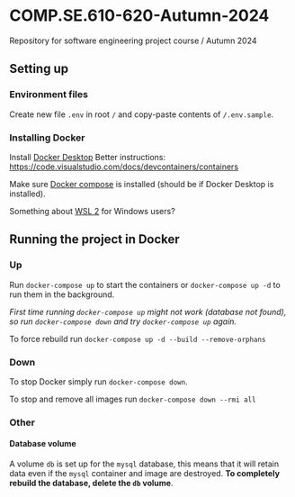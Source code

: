# COMP.SE.610-620-Autumn-2024
Repository for software engineering project course / Autumn 2024

## Setting up

### Environment files

Create new file `.env` in root `/` and copy-paste contents of `/.env.sample`.

### Installing Docker

Install [Docker Desktop](https://www.docker.com/)
Better instructions: https://code.visualstudio.com/docs/devcontainers/containers

Make sure [Docker compose](https://docs.docker.com/compose/install/) is installed (should be if Docker Desktop is installed).

Something about [WSL 2](https://docs.docker.com/desktop/windows/wsl/) for Windows users?

## Running the project in Docker

### Up

Run `docker-compose up` to start the containers or `docker-compose up -d` to run them in the background.

*First time running `docker-compose up` might not work (database not found), so run `docker-compose down` and try `docker-compose up` again.*

To force rebuild run `docker-compose up -d --build --remove-orphans`

### Down

To stop Docker simply run `docker-compose down`.

To stop and remove all images run `docker-compose down --rmi all`

### Other

#### Database volume

A volume `db` is set up for the `mysql` database, this means that it will retain data even if the `mysql` container and image are destroyed. **To completely rebuild the database, delete the `db` volume**.
